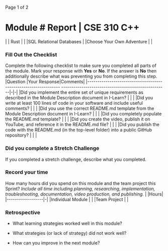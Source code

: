 
Page
1
of 2
# Module #<!-- Insert Module Number --> Report | CSE 310 C++
| | Rust | |
|SQL Relational Databases | |Choose Your Own Adventure | |
### Fill Out the Checklist
Complete the following checklist to make sure you completed all
parts of the module. Mark your response with **Yes** or **No**.
If the answer is **No** then additionally describe what was
preventing you from completing this step.
|Question
|Your Response|Comments|
|----------------------------------------------------------------
----------------------------------------------------|-|-|
|Did you implement the entire set of unique requirements as
described in the Module Description document in I-Learn? | | |
|Did you write at least 100 lines of code in your software and
include useful comments? | | |
|Did you use the correct README.md template from the Module
Description document in I-Learn? | | |
|Did you completely populate the README.md template?
| | |
|Did you create the video, publish it on YouTube, and reference
it in the README.md file? | | |
|Did you publish the code with the README.md (in the top-level
folder) into a public GitHub repository? | | |
### Did you complete a Stretch Challenge
If you completed a stretch challenge, describe what you
completed.
### Record your time
How many hours did you spend on this module and the team project
this Sprint?
*Include all time including planning, researching,
implementation, troubleshooting, documentation, video production,
and publishing.*
| |Hours|
|------------------|-|
|Individual Module | |
|Team Project | |
### Retrospective
- What learning strategies worked well in this module?
<!-- Response Here -->
- What strategies (or lack of strategy) did not work well?
<!-- Response Here -->
- How can you improve in the next module?
<!-- Response Here -->
<!-- Create this Markdown to a PDF and submit it. In visual
studio code you can convert this to a pdf with any one of the
extensions. -->
